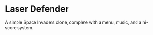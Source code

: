 # Laser Defender

A simple Space Invaders clone, complete with a menu, music, and a hi-score system.